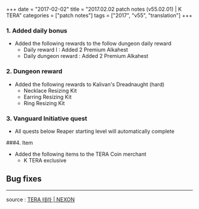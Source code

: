 +++
date = "2017-02-02"
title = "2017.02.02 patch notes (v55.02.01) | K TERA"
categories = ["patch notes"]
tags = ["2017", "v55", "translation"]
+++

### **1.** Added daily bonus
- Added the following rewards to the follow dungeon daily reward
  - Daily reward I : Added 2 Premium Alkahest
  - Daily dungeon reward :  Added 2 Premium Alkahest

### **2.** Dungeon reward
- Added the following rewards to Kalivan's Dreadnaught (hard)
  - Necklace Resizing Kit
  - Earring Resizing Kit
  - Ring Resizing Kit

### **3.** Vanguard Initiative quest
- All quests below Reaper starting level will automatically complete

###4. Item
- Added the following items to the TERA Coin merchant
  - K TERA exclusive

## Bug fixes

----

source : [TERA 테라 | NEXON](http://tera.nexon.com/news/update/view.aspx?n4articlesn=262)
